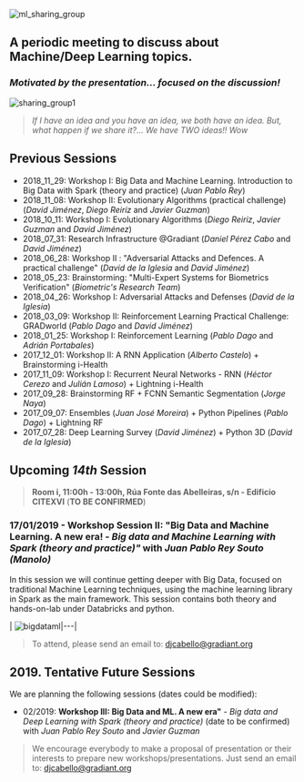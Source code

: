 ![ml_sharing_group](https://user-images.githubusercontent.com/30496090/37024691-ddf45440-2129-11e8-96f6-eca21a083b0e.png)

## A periodic meeting to discuss about Machine/Deep Learning topics. 
### *Motivated by the presentation... focused on the discussion!*
![sharing_group1](https://user-images.githubusercontent.com/30496090/31537549-e4db5ada-b002-11e7-9385-3dc08004c3e0.jpg)
> *If I have an idea and you have an idea, we both have an idea. But, what happen if we share it?... 
> We have TWO ideas!! Wow*

## Previous Sessions
* 2018_11_29: Workshop I: Big Data and Machine Learning. Introduction to Big Data with Spark (theory and practice) (*Juan Pablo Rey*)
* 2018_11_08: Workshop II: Evolutionary Algorithms (practical challenge) (*David Jiménez*, *Diego Reiriz* and *Javier Guzman*)
* 2018_10_11: Workshop I: Evolutionary Algorithms (*Diego Reiriz*, *Javier Guzman* and *David Jiménez*)
* 2018_07_31: Research Infrastructure @Gradiant (*Daniel Pérez Cabo* and *David Jiménez*)
* 2018_06_28: Workshop II : "Adversarial Attacks and Defences. A practical challenge" (*David de la Iglesia* and *David Jiménez*)
* 2018_05_23: Brainstorming: "Multi-Expert Systems for Biometrics Verification" (*Biometric's Research Team*)
* 2018_04_26: Workshop I: Adversarial Attacks and Defenses (*David de la Iglesia*)
* 2018_03_09: Workshop II: Reinforcement Learning Practical Challenge: GRADworld (*Pablo Dago* and *David Jiménez*)
* 2018_01_25: Workshop I: Reinforcement Learning (*Pablo Dago* and *Adrián Portabales*)
* 2017_12_01: Workshop II: A RNN Application (*Alberto Castelo*) + Brainstorming i-Health
* 2017_11_09: Workshop I: Recurrent Neural Networks - RNN (*Héctor Cerezo* and *Julián Lamoso*) + Lightning i-Health
* 2017_09_28: Brainstorming RF + FCNN Semantic Segmentation (*Jorge Naya*)
* 2017_09_07: Ensembles (*Juan José Moreira*) + Python Pipelines (*Pablo Dago*) + Lightning RF 
* 2017_07_28: Deep Learning Survey (*David Jiménez*) + Python 3D (*David de la Iglesia*)

## Upcoming ***14th*** Session
> **Room i, 11:00h - 13:00h, Rúa Fonte das Abelleiras, s/n - Edificio CITEXVI** (**TO BE CONFIRMED**)
### 17/01/2019 - Workshop Session II: "Big Data and Machine Learning. A new era! - *Big data and Machine Learning with Spark (theory and practice)"* with *Juan Pablo Rey Souto (Manolo)*
In this session we will continue getting deeper with Big Data, focused on traditional Machine Learning techniques, using the machine learning library in Spark as the main framework. This session contains both theory and hands-on-lab under Databricks and python.

| ![bigdataml](https://user-images.githubusercontent.com/30496090/48253652-1d76db00-e408-11e8-9648-d0ab66ab62b7.jpg)|---|
> 

> To attend, please send an email to: 
> djcabello@gradiant.org


## 2019. Tentative Future Sessions
We are planning the following sessions (dates could be modified):

* 02/2019: **Workshop III: Big Data and ML. A new era"** - *Big data and Deep Learning with Spark (theory and practice)* (date to be confirmed) with *Juan Pablo Rey Souto* and *Javier Guzman*

> We encourage everybody to make a proposal of presentation or their interests to prepare new workshops/presentations. 
> Just send an email to: djcabello@gradiant.org
